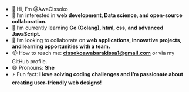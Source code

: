 - 👋 Hi, I’m @AwaCissoko  
- 👀 I’m interested in **web development, Data science, and open-source collaboration.**  
- 🌱 I’m currently learning **Go (Golang), html, css, and advanced JavaScript.**  
- 💞️ I’m looking to collaborate on **web applications, innovative projects, and learning opportunities with a team.**  
- 📫 How to reach me: **[cissokoawabarakissa1@gmail.com](mailto:cissokoawabarakissa1@gmail.com)** or via my GitHub profile.  
- 😄 Pronouns: **She**  
- ⚡ Fun fact: **I love solving coding challenges and I’m passionate about creating user-friendly web designs!**
